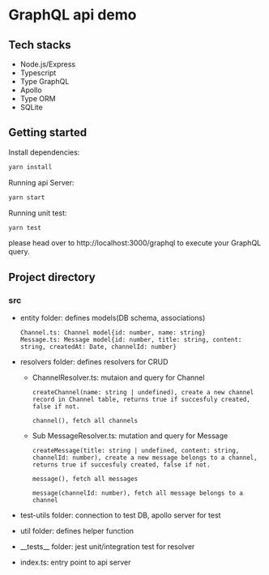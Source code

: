 # GraphQL api demo

## Tech stacks

- Node.js/Express
- Typescript
- Type GraphQL
- Apollo
- Type ORM
- SQLite

## Getting started

Install dependencies:

```sh
yarn install
```

Running api Server:

```sh
yarn start
```

Running unit test:

```sh
yarn test
```

please head over to http://localhost:3000/graphql to execute your GraphQL query.

## Project directory

### src

- entity folder: defines models(DB schema, associations)

      Channel.ts: Channel model{id: number, name: string}
      Message.ts: Message model{id: number, title: string, content: string, createdAt: Date, channelId: number}

- resolvers folder: defines resolvers for CRUD

  - ChannelResolver.ts: mutaion and query for Channel

        createChannel(name: string | undefined), create a new channel record in Channel table, returns true if succesfuly created, false if not.

        channel(), fetch all channels

  - Sub MessageResolver.ts: mutation and query for Message

        createMessage(title: string | undefined, content: string, channelId: number), create a new message belongs to a channel, returns true if succesfuly created, false if not.

        message(), fetch all messages

        message(channelId: number), fetch all message belongs to a channel

- test-utils folder: connection to test DB, apollo server for test
- util folder: defines helper function
- \_\_tests\_\_ folder: jest unit/integration test for resolver
- index.ts: entry point to api server
